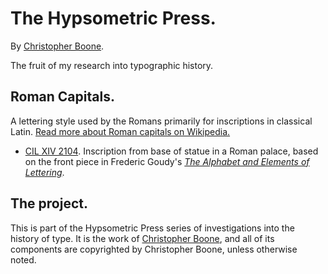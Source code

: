 # The Hypsometric Press.

By [Christopher Boone][Hypsometry].

The fruit of my research into typographic history.


## Roman Capitals.

A lettering style used by the Romans primarily for inscriptions in classical Latin. [Read more about Roman capitals on Wikipedia.][Wiki RC]

- [CIL XIV 2104][Github CIL XIV 2104]. Inscription from base of statue in a Roman palace, based on the front piece in Frederic Goudy's [_The Alphabet and Elements of Lettering_][Alphabet].

## The project.

This is part of the Hypsometric Press series of investigations into the history of type. It is the work of [Christopher Boone][], and all of its components are copyrighted by Christopher Boone, unless otherwise noted.


[Alphabet]: http://books.google.com/books?id=99nZAAAAMAAJ "Read about *The Alphabet and Elements of Lettering* on Google Books."
[Christopher Boone]: http://hypsometry.com/ "Read more about Christopher Boone's work on hypsometry.com."
[Github CIL XIV 2104]: http://github.com/cboone/hypsometric-press/tree/master/roman-capitals/cil-xiv-2104/ "Go to the Github page for CIL XIV 2104."
[Hypsometry]: http://hypsometry.com/ "Go to hypsometry.com."
[Wiki RC]: http://en.wikipedia.org/wiki/Roman_square_capitals
